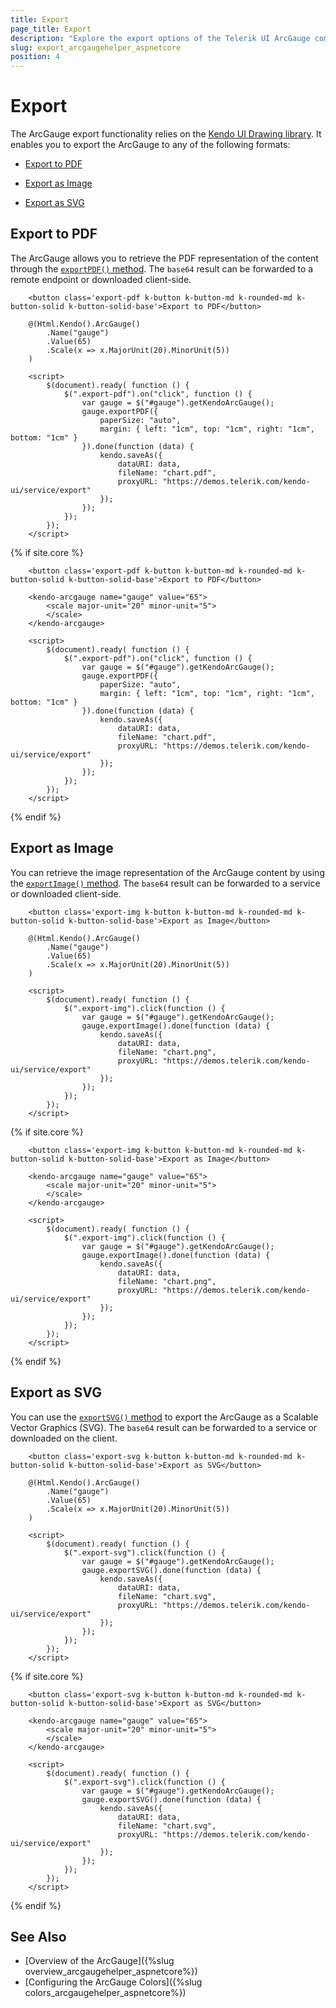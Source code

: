```yaml
---
title: Export
page_title: Export
description: "Explore the export options of the Telerik UI ArcGauge component for {{ site.framework }}."
slug: export_arcgaugehelper_aspnetcore
position: 4
---
```


# Export

The ArcGauge export functionality relies on the [Kendo UI Drawing library](https://docs.telerik.com/kendo-ui/framework/drawing/overview). It enables you to export the ArcGauge to any of the following formats:

* [Export to PDF](#export-to-pdf)

* [Export as Image](#export-as-image)

* [Export as SVG](#export-as-svg)

## Export to PDF

The ArcGauge allows you to retrieve the PDF representation of the content through the [`exportPDF()` method](https://docs.telerik.com/kendo-ui/api/javascript/dataviz/ui/arcgauge/methods/exportpdf). The `base64` result can be forwarded to a remote endpoint or downloaded client-side.

```HtmlHelper
    <button class='export-pdf k-button k-button-md k-rounded-md k-button-solid k-button-solid-base'>Export to PDF</button>
    
    @(Html.Kendo().ArcGauge()
        .Name("gauge")
        .Value(65)
        .Scale(x => x.MajorUnit(20).MinorUnit(5))
    )

    <script>
        $(document).ready( function () {
            $(".export-pdf").on("click", function () {
                var gauge = $("#gauge").getKendoArcGauge();
                gauge.exportPDF({ 
                    paperSize: "auto", 
                    margin: { left: "1cm", top: "1cm", right: "1cm", bottom: "1cm" } 
                }).done(function (data) {
                    kendo.saveAs({
                        dataURI: data,
                        fileName: "chart.pdf",
                        proxyURL: "https://demos.telerik.com/kendo-ui/service/export"
                    });
                });
            });
        });
    </script>
```
{% if site.core %}
```TagHelper
    <button class='export-pdf k-button k-button-md k-rounded-md k-button-solid k-button-solid-base'>Export to PDF</button>

    <kendo-arcgauge name="gauge" value="65">
        <scale major-unit="20" minor-unit="5">
        </scale>
    </kendo-arcgauge>

    <script>
        $(document).ready( function () {
            $(".export-pdf").on("click", function () {
                var gauge = $("#gauge").getKendoArcGauge();
                gauge.exportPDF({ 
                    paperSize: "auto", 
                    margin: { left: "1cm", top: "1cm", right: "1cm", bottom: "1cm" } 
                }).done(function (data) {
                    kendo.saveAs({
                        dataURI: data,
                        fileName: "chart.pdf",
                        proxyURL: "https://demos.telerik.com/kendo-ui/service/export"
                    });
                });
            });
        });
    </script>
```
{% endif %}

## Export as Image

You can retrieve the image representation of the ArcGauge content by using the [`exportImage()` method](https://docs.telerik.com/kendo-ui/api/javascript/dataviz/ui/arcgauge/methods/exportimage). The `base64` result can be forwarded to a service or downloaded client-side.

```HtmlHelper
    <button class='export-img k-button k-button-md k-rounded-md k-button-solid k-button-solid-base'>Export as Image</button>

    @(Html.Kendo().ArcGauge()
        .Name("gauge")
        .Value(65)
        .Scale(x => x.MajorUnit(20).MinorUnit(5))
    )

    <script>
        $(document).ready( function () {
            $(".export-img").click(function () {
                var gauge = $("#gauge").getKendoArcGauge();
                gauge.exportImage().done(function (data) {
                    kendo.saveAs({
                        dataURI: data,
                        fileName: "chart.png",
                        proxyURL: "https://demos.telerik.com/kendo-ui/service/export"
                    });
                });
            });
        });
    </script>
```
{% if site.core %}
```TagHelper
    <button class='export-img k-button k-button-md k-rounded-md k-button-solid k-button-solid-base'>Export as Image</button>
    
    <kendo-arcgauge name="gauge" value="65">
        <scale major-unit="20" minor-unit="5">
        </scale>
    </kendo-arcgauge>

    <script>
        $(document).ready( function () {
            $(".export-img").click(function () {
                var gauge = $("#gauge").getKendoArcGauge();
                gauge.exportImage().done(function (data) {
                    kendo.saveAs({
                        dataURI: data,
                        fileName: "chart.png",
                        proxyURL: "https://demos.telerik.com/kendo-ui/service/export"
                    });
                });
            });
        });
    </script>
```
{% endif %}

## Export as SVG

You can use the [`exportSVG()` method](https://docs.telerik.com/kendo-ui/api/javascript/dataviz/ui/arcgauge/methods/exportsvg) to export the ArcGauge as a Scalable Vector Graphics (SVG). The `base64` result can be forwarded to a service or downloaded on the client.

```HtmlHelper
    <button class='export-svg k-button k-button-md k-rounded-md k-button-solid k-button-solid-base'>Export as SVG</button>

    @(Html.Kendo().ArcGauge()
        .Name("gauge")
        .Value(65)
        .Scale(x => x.MajorUnit(20).MinorUnit(5))
    )

    <script>
        $(document).ready( function () {
            $(".export-svg").click(function () {
                var gauge = $("#gauge").getKendoArcGauge();
                gauge.exportSVG().done(function (data) {
                    kendo.saveAs({
                        dataURI: data,
                        fileName: "chart.svg",
                        proxyURL: "https://demos.telerik.com/kendo-ui/service/export"
                    });
                });
            });
        });
    </script>
```
{% if site.core %}
```TagHelper
    <button class='export-svg k-button k-button-md k-rounded-md k-button-solid k-button-solid-base'>Export as SVG</button>
    
    <kendo-arcgauge name="gauge" value="65">
        <scale major-unit="20" minor-unit="5">
        </scale>
    </kendo-arcgauge>

    <script>
        $(document).ready( function () {
            $(".export-svg").click(function () {
                var gauge = $("#gauge").getKendoArcGauge();
                gauge.exportSVG().done(function (data) {
                    kendo.saveAs({
                        dataURI: data,
                        fileName: "chart.svg",
                        proxyURL: "https://demos.telerik.com/kendo-ui/service/export"
                    });
                });
            });
        });
    </script>
```
{% endif %}


## See Also

* [Overview of the ArcGauge]({%slug overview_arcgaugehelper_aspnetcore%})
* [Configuring the ArcGauge Colors]({%slug colors_arcgaugehelper_aspnetcore%})